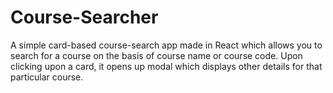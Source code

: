 # Course-Searcher
A simple card-based course-search app made in React which allows you to search for a course on the basis of course name or course code. Upon clicking upon a card, it opens up modal which displays other details for that particular course.